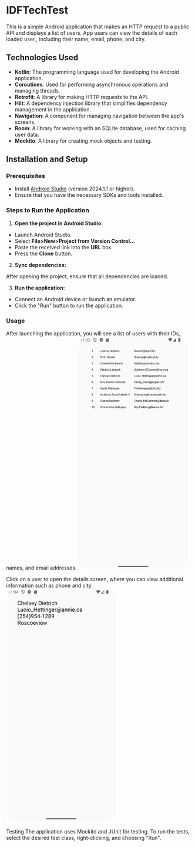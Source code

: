 # IDFTechTest

This is a simple Android application that makes an HTTP request to a public API and displays a list
of users. App users can view the details of each loaded user., including their name, email, phone, and city.

## Technologies Used

- **Kotlin**: The programming language used for developing the Android application.
- **Coroutines**: Used for performing asynchronous operations and managing threads.
- **Retrofit**: A library for making HTTP requests to the API.
- **Hilt**: A dependency injection library that simplifies dependency management in the application.
- **Navigation**: A component for managing navigation between the app's screens.
- **Room**: A library for working with an SQLite database, used for caching user data.
- **Mockito**: A library for creating mock objects and testing.

## Installation and Setup

### Prerequisites

- Install [Android Studio](https://developer.android.com/studio) (version 2024.1.1 or higher).
- Ensure that you have the necessary SDKs and tools installed.

### Steps to Run the Application

1. **Open the project in Android Studio:**

- Launch Android Studio.
- Select **File>New>Project from Version Control...**
- Paste the received link into the **URL** box.
- Press the **Clone** button.

2. **Sync dependencies:**

After opening the project, ensure that all dependencies are loaded. 

3. **Run the application:**

- Connect an Android device or launch an emulator.
- Click the "Run" button to run the application.

### Usage

After launching the application, you will see a list of users with their IDs, names, and email
addresses.
<img src="screenshots/User_list_screen.png" width="300"/>

Click on a user to open the details screen, where you can view additional information such as phone
and city.
<img src="screenshots/User_detail_screen.png" width="300"/>

Testing
The application uses Mockito and JUnit for testing.
To run the tests, select the desired test class, right-clicking, and
choosing "Run".

